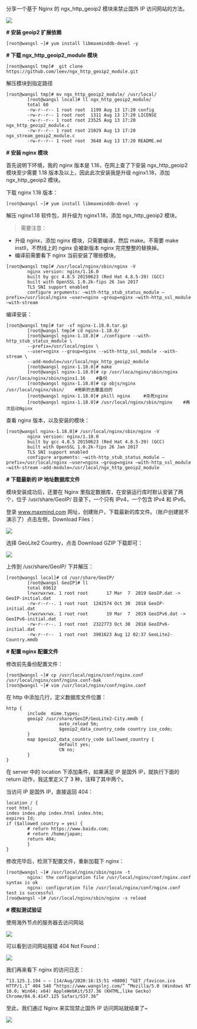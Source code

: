分享一个基于 Nginx 的 ngx_http_geoip2 模块来禁止国外 IP 访问网站的方法。

![](https://upload-images.jianshu.io/upload_images/6943526-87d4aa8be4d7a1b4.jpg?imageMogr2/auto-orient/strip%7CimageView2/2/w/1240)


**# 安装 geoip2 扩展依赖**

```
[root@wangsl ~]# yum install libmaxminddb-devel -y
```
**# 下载 ngx_http_geoip2_module 模块**

```
[root@wangsl tmp]#  git clone https://github.com/leev/ngx_http_geoip2_module.git
```

解压模块到指定路径

```
[root@wangsl tmp]# mv ngx_http_geoip2_module/ /usr/local/
        [root@wangsl local]# ll ngx_http_geoip2_module/
        total 60
        -rw-r--r-- 1 root root  1199 Aug 13 17:20 config
        -rw-r--r-- 1 root root  1311 Aug 13 17:20 LICENSE
        -rw-r--r-- 1 root root 23525 Aug 13 17:20 ngx_http_geoip2_module.c
        -rw-r--r-- 1 root root 21029 Aug 13 17:20 ngx_stream_geoip2_module.c
        -rw-r--r-- 1 root root  3640 Aug 13 17:20 README.md
```

**# 安装 nginx 模块**

首先说明下环境，我的 nginx 版本是 1.16，在网上查了下安装 ngx_http_geoip2 模块至少需要 1.18 版本及以上，因此此次安装我是升级 nginx1.18，添加 ngx_http_geoip2 模块。

下载 nginx 1.18 版本：

```
[root@wangsl ~]# yum install libmaxminddb-devel -y
```

解压 nginx1.18 软件包，并升级为 nginx1.18，添加 ngx_http_geoip2 模块。

>需要注意：
- 升级 nginx，添加 nginx 模块，只需要编译，然后 make。不需要 make instll，不然线上的 nginx 会被新版本 nginx 完完整整的替换掉。
- 编译前需要看下 nginx 当前安装了哪些模块。


```
[root@wangsl tmp]# /usr/local/nginx/sbin/nginx -V
        nginx version: nginx/1.16.0
        built by gcc 4.8.5 20150623 (Red Hat 4.8.5-39) (GCC)
        built with OpenSSL 1.0.2k-fips 26 Jan 2017
        TLS SNI support enabled
        configure arguments: –with-http_stub_status_module –prefix=/usr/local/nginx –user=nginx –group=nginx –with-http_ssl_module –with-stream
```



编译安装：
```
[root@wangsl tmp]# tar -xf nginx-1.18.0.tar.gz
        [root@wangsl tmp]# cd nginx-1.18.0/
        [root@wangsl nginx-1.18.0]# ./configure --with-http_stub_status_module \
        --prefix=/usr/local/nginx \
        --user=nginx --group=nginx --with-http_ssl_module --with-stream \
        --add-module=/usr/local/ngx_http_geoip2_module
        [root@wangsl nginx-1.18.0]# make
        [root@wangsl nginx-1.18.0]# cp /usr/loca/nginx/sbin/nginx /usr/loca/nginx/sbin/nginx1.16    #备份
        [root@wangsl nginx-1.18.0]# cp objs/nginx /usr/local/nginx/sbin/    #用新的去覆盖旧的
        [root@wangsl nginx-1.18.0]# pkill nginx     #杀死nginx
        [root@wangsl nginx-1.18.0]# /usr/local/nginx/sbin/nginx    #再次启动Nginx
```
查看 nginx 版本，以及安装的模块：

```
[root@wangsl nginx-1.18.0]# /usr/local/nginx/sbin/nginx -V
        nginx version: nginx/1.18.0
        built by gcc 4.8.5 20150623 (Red Hat 4.8.5-39) (GCC)
        built with OpenSSL 1.0.2k-fips 26 Jan 2017
        TLS SNI support enabled
        configure arguments: –with-http_stub_status_module –prefix=/usr/local/nginx –user=nginx –group=nginx –with-http_ssl_module –with-stream –add-module=/usr/local/ngx_http_geoip2_module
```
**# 下载最新的 IP 地址数据库文件**

模块安装成功后，还要在 Nginx 里指定数据库，在安装运行库时默认安装了两个，位于 /usr/share/GeoIP/ 目录下，一个只有 IPv4，一个包含 IPv4 和 IPv6。

登录 www.maxmind.com 网址，创建账户，下载最新的库文件。（账户创建就不演示了）点击左侧，Download Files：

![](https://upload-images.jianshu.io/upload_images/6943526-57ce415048c37da8.png?imageMogr2/auto-orient/strip%7CimageView2/2/w/1240)


选择 GeoLite2 Country，点击 Download GZIP 下载即可：

![](https://upload-images.jianshu.io/upload_images/6943526-21a8f9877fa871b8.png?imageMogr2/auto-orient/strip%7CimageView2/2/w/1240)


上传到 /usr/share/GeoIP/ 下并解压：

```
[root@wangsl local]# cd /usr/share/GeoIP/
        [root@wangsl GeoIP]# ll
        total 69612
        lrwxrwxrwx. 1 root root       17 Mar  7  2019 GeoIP.dat -> GeoIP-initial.dat
        -rw-r--r--. 1 root root  1242574 Oct 30  2018 GeoIP-initial.dat
        lrwxrwxrwx. 1 root root       19 Mar  7  2019 GeoIPv6.dat -> GeoIPv6-initial.dat
        -rw-r--r--. 1 root root  2322773 Oct 30  2018 GeoIPv6-initial.dat
        -rw-r--r--  1 root root  3981623 Aug 12 02:37 GeoLite2-Country.mmdb
```

**# 配置 nginx 配置文件**



修改前先备份配置文件：


```
[root@wangsl ~]# cp /usr/local/nginx/conf/nginx.conf /usr/local/nginx/conf/nginx.conf-bak
[root@wangsl ~]# vim /usr/local/nginx/conf/nginx.conf
```



在 http 中添加几行，定义数据库文件位置：



```
http {
        include  mime.types;
        geoip2 /usr/share/GeoIP/GeoLite2-City.mmdb {
                    auto_reload 5m;
                    $geoip2_data_country_code country iso_code;
        }
        map $geoip2_data_country_code $allowed_country {
                    default yes;
                    CN no;
        }
}
```

在 server 中的 location 下添加条件，如果满足 IP 是国外 IP，就执行下面的 return 动作，我这里定义了 3 种，注释了其中两个。



当访问 IP 是国外 IP，直接返回 404：



```
location / {
root html;
index index.php index.html index.htm;
expires Id;
if ($allowed_country = yes) {
        # return https://www.baidu.com;
        # return /home/japan;
        return 404;
        }
}
```

修改完毕后，检测下配置文件，重新加载下 nginx：





```
[root@wangsl ~]# /usr/local/nginx/sbin/nginx -t
        nginx: the configuration file /usr/local/nginx/conf/nginx.conf syntax is ok
        nginx: configuration file /usr/local/nginx/conf/nginx.conf test is successful
[roo@wangsl ~]# /usr/local/nginx/sbin/nginx -s reload
```



**# 模拟测试验证**

使用海外节点的服务器去访问网站

![](https://upload-images.jianshu.io/upload_images/6943526-eb0d8fba3ef61572.png?imageMogr2/auto-orient/strip%7CimageView2/2/w/1240)

可以看到访问网站报错 404 Not Found：

![](https://upload-images.jianshu.io/upload_images/6943526-dde3b556ee7069fb.png?imageMogr2/auto-orient/strip%7CimageView2/2/w/1240)


我们再来看下 nginx 的访问日志：


`“13.125.1.194 – – [14/Aug/2020:16:15:51 +0800] “GET /favicon.ico HTTP/1.1” 404 548 “https://www.wangslnj.com/” “Mozilla/5.0 (Windows NT 10.0; Win64; x64) AppleWebKit/537.36 (KHTML,like Gecko) Chrome/84.0.4147.125 Safari/537.36”`

至此，我们通过 Nginx 来实现禁止国外 IP 访问网站就结束了~

![](https://upload-images.jianshu.io/upload_images/6943526-5141cdc855c43de1.gif?imageMogr2/auto-orient/strip)
